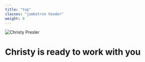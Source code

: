 ```yaml
---
title: "top"
classes: "jumbotron header"
weight: 0
---
```

<img id="hero-pic" src="{{ site.url }}/assets/images/me_color_lg.jpg" alt="Christy Presler" class="col-sm-4"/>
<div class="col-sm-8">
    <h1 class="hero-text">Christy is ready to work with you</h1>
</div>
